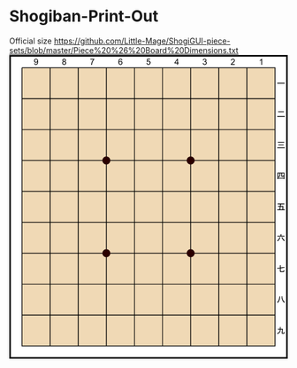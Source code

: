 # Shogiban-Print-Out
Official size
https://github.com/Little-Mage/ShogiGUI-piece-sets/blob/master/Piece%20%26%20Board%20Dimensions.txt
<img src="https://github.com/Little-Mage/Shogi-Board-Print/blob/main/US%20Letter/Shogiban%20Light%20Brown.png">
